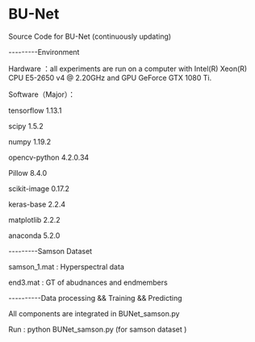 # BU-Net
Source Code for BU-Net (continuously updating)

---------Environment

Hardware ：all experiments are run on a computer with Intel(R) Xeon(R) CPU E5-2650 v4 @ 2.20GHz and GPU GeForce GTX 1080 Ti.

Software（Major）：

 tensorflow                1.13.1 
 
 scipy                     1.5.2
 
 numpy                     1.19.2
 
 opencv-python             4.2.0.34 
 
 Pillow                    8.4.0 
 
 scikit-image              0.17.2 
 
 keras-base                2.2.4 
 
 matplotlib                2.2.2 
 
 anaconda                  5.2.0   


---------Samson Dataset 

samson_1.mat : Hyperspectral data

end3.mat : GT of abudnances and endmembers 



----------Data processing && Training && Predicting

All components are integrated in BUNet_samson.py

Run : python BUNet_samson.py (for samson dataset  )
